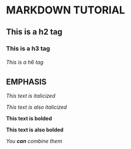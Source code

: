 # MARKDOWN TUTORIAL

## This is a h2 tag

### This is a h3 tag

###### This is a h6 tag

## EMPHASIS

_This text is italicized_

*This text is also italicized*

**This text is bolded**

__This text is also bolded__

_You **can** combine them_ 


